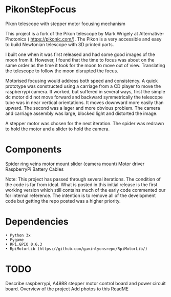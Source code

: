 # PikonStepFocus
Pikon telescope with stepper motor focusing mechanism

This project is a fork of the Pikon telescope by Mark Wrigely at Alternative-Photonics ( https://pikonic.com/).  The Pikon is a very accessible and easy to build Newtonian telescope with 3D printed parts. 

I built one when it was first released and had some good images of the moon from it.  However, I found that the time to focus was about on the same order as the time it took for the moon to move out of view.  Translating the telescope to follow the moon disrupted the focus. 

Motorised focusing would address both speed and consistency.  A quick prototype was constructed using a carriage from a CD player to move the raspberrypi camera. It worked, but suffered in several ways, first the simple dc motor did not move forward and backward symmetrically the telescope tube was in near vertical orientations.  It moves downward more easily than upward.  The second was a lager and more obvious problem.  The camera and carriage assembly was large, blocked light and distorted the image.

A stepper motor was chosen for the next iteration.  The spider was redrawn to hold the motor and a slider to hold the camera.  


# Components 
Spider
	ring
	veins 
	motor mount
slider (camera mount)
Motor driver
RaspberryPi
Battery 
Cables 

Note: This project has passed through several iterations.  The condition of the code is far from ideal.   What is posted in this initial release is the first working version which still contains much of the early code commented our for internal reference.  The intention is to remove all of the development code but getting the repo posted was a higher priority. 

# Dependencies 
    • Python 3x
    • Pygame 
    • RPi.GPIO 0.6.3
    • RpiMotorLib (https://github.com/gavinlyonsrepo/RpiMotorLib/) 

# TODO
Describe raspberrypi, A4988 stepper motor control board and power circuit board.
Overview of the project 
Add photos to this ReadME

